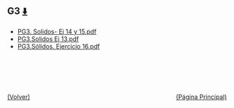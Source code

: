 
<html>
<body>
<h2>G3 <a href="https://downgit.github.io/#/home?url=https://github.com/Apuntes-FIUBA/Apuntes-Electronica/tree/main/83 - Química/8301 - Quimica/Guias de Problemas/Problemas Resueltos/G3" style="font-size:20px">  ⬇️ </a></h2>
<ul>
    <li><a href="PG3. Solidos- Ej 14 y  15.pdf">PG3. Solidos- Ej 14 y  15.pdf</a></li>
    <li><a href="PG3.Solidos Ej 13.pdf">PG3.Solidos Ej 13.pdf</a></li>
    <li><a href="PG3.Sólidos. Ejercicio 16.pdf">PG3.Sólidos. Ejercicio 16.pdf</a></li>
</ul>
</body>
</html>















<br><br><br><br><br><a href="../" style="float: left">(Volver)</a> <a href="https://apuntes-fiuba.github.io/Apuntes-Electronica" style="float: right">(Página Principal)</a>
